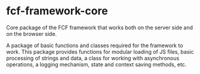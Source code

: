 # fcf-framework-core
Core package of the FCF framework that works both on the server side and on the browser side.

A package of basic functions and classes required for the framework to work. This package provides functions for modular loading of JS files, basic processing of strings and data, a class for working with asynchronous operations, a logging mechanism, state and context saving methods, etc.
